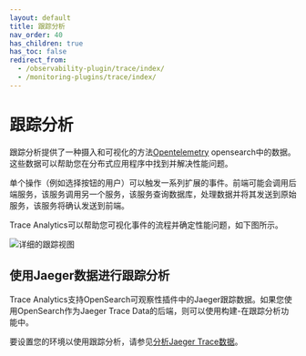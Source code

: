 ```yaml
---
layout: default
title: 跟踪分析
nav_order: 40
has_children: true
has_toc: false
redirect_from:
  - /observability-plugin/trace/index/
  - /monitoring-plugins/trace/index/
---
```


# 跟踪分析

跟踪分析提供了一种摄入和可视化的方法[Opentelemetry](https://opentelemetry.io/) opensearch中的数据。这些数据可以帮助您在分布式应用程序中找到并解决性能问题。

单个操作（例如选择按钮的用户）可以触发一系列扩展的事件。前端可能会调用后端服务，该服务调用另一个服务，该服务查询数据库，处理数据并将其发送到原始服务，该服务将确认发送到前端。

Trace Analytics可以帮助您可视化事件的流程并确定性能问题，如下图所示。

![详细的跟踪视图]({{site.url}}{{site.baseurl}}/images/ta-trace.png)

## 使用Jaeger数据进行跟踪分析

Trace Analytics支持OpenSearch可观察性插件中的Jaeger跟踪数据。如果您使用OpenSearch作为Jaeger Trace Data的后端，则可以使用构建-在跟踪分析功能中。

要设置您的环境以使用跟踪分析，请参见[分析Jaeger Trace数据]({{site.url}}{{site.baseurl}}/observability-plugin/trace/trace-analytics-jaeger/)。

